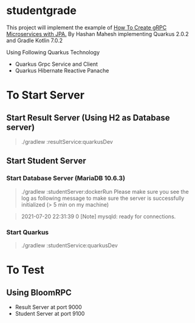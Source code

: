 # studentgrade
This project will implement the example of [How To Create gRPC Microservices with JPA.](https://medium.com/geekculture/how-to-create-grpc-microservices-with-jpa-b3e804b4d91e) By Hashan Mahesh implementing Quarkus 2.0.2 and Gradle Kotlin 7.0.2

Using Following Quarkus Technology
* Quarkus Grpc Service and Client
* Quarkus Hibernate Reactive Panache

# To Start Server 
## Start Result Server (Using H2 as Database server)
> ./gradlew :resultService:quarkusDev
## Start Student Server
### Start Database Server (MariaDB 10.6.3)
> ./gradlew :studentServer:dockerRun
Please make sure you see the log as following message to make sure the server is successfully initialized (> 5 min on my machine)

> 2021-07-20 22:31:39 0 [Note] mysqld: ready for connections.

### Start Quarkus
> ./gradlew :studentService:quarkusDev

# To Test
## Using BloomRPC
* Result Server at port 9000
* Student Server at port 9100
